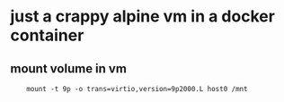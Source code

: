 # just a crappy alpine vm in a docker container

## mount volume in vm

        mount -t 9p -o trans=virtio,version=9p2000.L host0 /mnt
